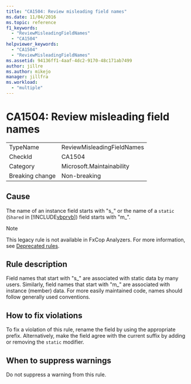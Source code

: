 ```yaml
---
title: "CA1504: Review misleading field names"
ms.date: 11/04/2016
ms.topic: reference
f1_keywords:
  - "ReviewMisleadingFieldNames"
  - "CA1504"
helpviewer_keywords:
  - "CA1504"
  - "ReviewMisleadingFieldNames"
ms.assetid: 94136ff1-4aaf-4dc2-9170-48c171ab7499
author: jillre
ms.author: mikejo
manager: jillfra
ms.workload:
  - "multiple"
---
```

# CA1504: Review misleading field names

|||
|-|-|
|TypeName|ReviewMisleadingFieldNames|
|CheckId|CA1504|
|Category|Microsoft.Maintainability|
|Breaking change|Non-breaking|

## Cause
The name of an instance field starts with "s_" or the name of a `static` (`Shared` in [!INCLUDE[vbprvb](../code-quality/includes/vbprvb_md.md)]) field starts with "m_".

> [!NOTE]
> This legacy rule is not available in FxCop Analyzers. For more information, see [Deprecated rules](fxcop-rule-port-status.md#deprecated-rules).

## Rule description
Field names that start with "s_" are associated with static data by many users. Similarly, field names that start with "m_" are associated with instance (member) data. For more easily maintained code, names should follow generally used conventions.

## How to fix violations
To fix a violation of this rule, rename the field by using the appropriate prefix. Alternatively, make the field agree with the current suffix by adding or removing the `static` modifier.

## When to suppress warnings
Do not suppress a warning from this rule.
